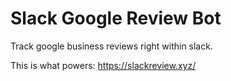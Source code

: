 # Slack Google Review Bot

Track google business reviews right within slack.

This is what powers: <https://slackreview.xyz/>
